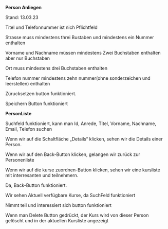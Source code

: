 **Person Anliegen**

Stand: 13.03.23


Titel und Telefonnummer ist nich Pflichtfeld

Strasse muss mindestens threi Bustaben und mindestens ein Nummer enthalten

Vorname und Nachname müssen mindestens Zwei Buchstaben enthalten aber nur Buchstaben

Ort muss mindestens drei Buchstaben enthalten

Telefon nummer mindestens zehn nummer(ohne sonderzeichen und leerstellen) enthalten

Zürucksetzen button funktioniert.

Speichern Button funktioniert 


**PersonListe**

Suchfeld funktioniert, kann man Id, Anrede, Titel, Vorname, Nachname, Email, Telefon suchen

Wenn wir auf die Schaltfläche „Details“ klicken, sehen wir die Details einer Person.

Wenn wir auf den Back-Button klicken, gelangen wir zurück zur Personenliste

Wenn wir auf die  kurse zuordnen-Button klicken, sehen wir eine kursliste mit interresanten und teilnehmern. 

Da, Back-Button funktioniert. 

Wir sehen Aktuell verfügbare Kurse, da SuchFeld funktioniert

Nimmt teil und interessiert sich button funktioniert 

Wenn man Delete Button gedrückt, der Kurs wird von dieser Person gelöscht und in der aktuellen Kursliste angezeigt

